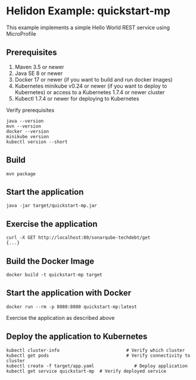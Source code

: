
# Helidon Example: quickstart-mp

This example implements a simple Hello World REST service using MicroProfile

## Prerequisites

1. Maven 3.5 or newer
2. Java SE 8 or newer
3. Docker 17 or newer (if you want to build and run docker images)
4. Kubernetes minikube v0.24 or newer (if you want to deploy to Kubernetes)
   or access to a Kubernetes 1.7.4 or newer cluster
5. Kubectl 1.7.4 or newer for deploying to Kubernetes

Verify prerequisites
```
java --version
mvn --version
docker --version
minikube version
kubectl version --short
```

## Build

```
mvn package
```

## Start the application

```
java -jar target/quickstart-mp.jar
```

## Exercise the application

```
curl -X GET http://localhost:80/sonarqube-techdebt/get
{...}
```

## Build the Docker Image

```
docker build -t quickstart-mp target
```

## Start the application with Docker

```
docker run --rm -p 8080:8080 quickstart-mp:latest
```

Exercise the application as described above

## Deploy the application to Kubernetes

```
kubectl cluster-info                         # Verify which cluster
kubectl get pods                             # Verify connectivity to cluster
kubectl create -f target/app.yaml               # Deploy application
kubectl get service quickstart-mp  # Verify deployed service
```
